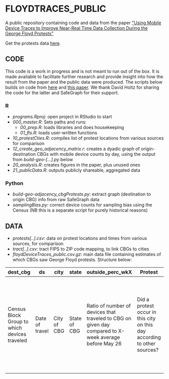 # FLOYDTRACES_PUBLIC
A public repository containing code and data from the paper ["Using Mobile Device Traces to Improve Near-Real Time Data Collection During the George Floyd Protests"](https://papers.ssrn.com/sol3/papers.cfm?abstract_id=3621731)

Get the protests data [here](https://www.dropbox.com/s/vv5qhq68dtsx9cu/floydDeviceTraces_public.csv.gz?dl=0).


## CODE

This code is a work in progress and is not meant to run out of the box. It is made available to facilitate further research and provide insight into how the result from the paper and the public data were produced. The scripts below builds on code from [here](https://colab.research.google.com/drive/1qqLRxehVZr1OBpnbHRRyXPWo1Q98dnxA?usp=sharing) and [this paper](https://www.pnas.org/content/117/33/19837/tab-figures-data). We thank David Holtz for sharing the code for the latter and SafeGraph for their support. 

### R 
* *programs.Rproj*: open project in RStudio to start
* *000_master.R*: Sets paths and runs:
  * *00_prep.R*: loads libraries and does housekeeping
  * *01_fts.R*: loads user-written functions
* *10_protestCties.R*: compiles list of protest locations from various sources for comparison
* *12_create_geo_adjacency_matrix.r*: creates a dyadic graph of origin-destination CBGs with mobile device counts by day, using the output from *build-geo-[...].py* below
* *20_analysis.R*: creates figures in the paper, plus unused ones
* *21_publicData.R*: outputs publicly shareable, aggregated data

### Python
* *build-geo-adjacency_cbgProtests.py*: extract graph (destination to origin CBG) info from raw SafeGraph data
* *samplingBias.py*: correct device counts for sampling bias using the Census (NB this is a separate script for purely historical reasons)

## DATA

* *protests[..].csv*: data on protest locations and times from various sources, for comparison
* *tract[..].csv*: tract FIPS to ZIP code mapping, to link CBGs to cities
* *floydDeviceTraces_public.csv.gz*: main data file containing estimates of which CBGs saw George Floyd protests. Structure below:

| dest_cbg                                     | ds             | city        | state        | outside_perc_wkX                                                                                      | Protest                                                                  | protEver                                                                                 | xcoord   | ycoord    | outside_perc_wkX_aboveY                                                                                                                                                                                                                                                                                                                 |
|----------------------------------------------|----------------|-------------|--------------|-------------------------------------------------------------------------------------------------------|--------------------------------------------------------------------------|------------------------------------------------------------------------------------------|----------|-----------|-----------------------------------------------------------------------------------------------------------------------------------------------------------------------------------------------------------------------------------------------------------------------------------------------------------------------------------------|
| Census Block Group to which devices traveled | Date of travel | City of CBG | State of CBG | Ratio of number of devices that traveled to CBG on given day compared to X-week average before May 26 | Did a protest occur in this city on this day according to other sources? | Did a protest "ever" (in the May 26-June 6 period) occur here according to other sources | Latitude | Longitude | Dummy for whether device ratio surge compared to average X weeks before May 26 was above Y, where Y = 200,300,400,500. For a threshold of e.g. 200, any CBG that sees a number of devices on a given day after May 26 that is more than 2x the average number of devices in the X weeks before May 26 is denoted as a protest location. |
